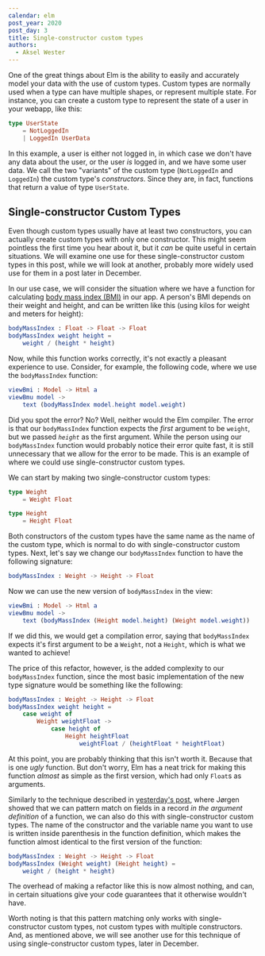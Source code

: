 ```yaml
---
calendar: elm
post_year: 2020
post_day: 3
title: Single-constructor custom types
authors:
  - Aksel Wester
---
```

One of the great things about Elm is the ability to easily and accurately model your data with the use of custom types. Custom types are normally used when a type can have multiple shapes, or represent multiple state. For instance, you can create a custom type to represent the state of a user in your webapp, like this:

```elm
type UserState
    = NotLoggedIn
    | LoggedIn UserData
```

In this example, a user is either not logged in, in which case we don't have any data about the user, or the user _is_ logged in, and we have some user data. We call the two "variants" of the custom type (`NotLoggedIn` and `LoggedIn`) the custom type's _constructors_. Since they are, in fact, functions that return a value of type `UserState`.

## Single-constructor Custom Types

Even though custom types usually have at least two constructors, you can actually create custom types with only one constructor. This might seem pointless the first time you hear about it, but it _can_ be quite useful in certain situations. We will examine one use for these single-constructor custom types in this post, while we will look at another, probably more widely used use for them in a post later in December.

In our use case, we will consider the situation where we have a function for calculating [body mass index (BMI)](https://en.wikipedia.org/wiki/Body_mass_index) in our app. A person's BMI depends on their weight and height, and can be written like this (using kilos for weight and meters for height):

```elm
bodyMassIndex : Float -> Float -> Float
bodyMassIndex weight height =
    weight / (height * height)    
```

Now, while this function works correctly, it's not exactly a pleasant experience to use. Consider, for example, the following code, where we use the `bodyMassIndex` function:

```elm
viewBmi : Model -> Html a
viewBmu model ->
    text (bodyMassIndex model.height model.weight)
```

Did you spot the error? No? Well, neither would the Elm compiler. The error is that our `bodyMassIndex` function expects the _first_ argument to be `weight`, but we passed _`height`_  as the first argument. While the person using our `bodyMassIndex` function would probably notice their error quite fast, it is still unnecessary that we allow for the error to be made. This is an example of where we could use single-constructor custom types.

We can start by making two single-constructor custom types:

```elm
type Weight
    = Weight Float

type Height
    = Height Float
```

Both constructors of the custom types have the same name as the name of the custom type, which is normal to do with single-constructor custom types.
Next, let's say we change our `bodyMassIndex` function to have the following signature:

```elm
bodyMassIndex : Weight -> Height -> Float
```

Now we can use the new version of `bodyMassIndex` in the view:

```elm
viewBmi : Model -> Html a
viewBmu model ->
    text (bodyMassIndex (Height model.height) (Weight model.weight))
```

If we did this, we would get a compilation error, saying that `bodyMassIndex` expects it's first argument to be a `Weight`, not a `Height`, which is what we wanted to achieve!

The price of this refactor, however, is the added complexity to our `bodyMassIndex` function, since the most basic implementation of the new type signature would be something like the following:

```elm
bodyMassIndex : Weight -> Height -> Float
bodyMassIndex weight height =
    case weight of
        Weight weightFloat ->
            case height of
                Height heightFloat
                    weightFloat / (heightFloat * heightFloat)
```

At this point, you are probably thinking that this isn't worth it. Because that is one _ugly_ function. But don't worry, Elm has a neat trick for making this function _almost_ as simple as the first version, which had only `Float`s as arguments.

Similarly to the technique described in [yesterday's post](https://elm.christmas/2020/1), where Jørgen showed that we can pattern match on fields in a record _in the argument definition_ of a function, we can also do this with single-constructor custom types. The name of the constructor and the variable name you want to use is written inside parenthesis in the function definition, which makes the function almost identical to the first version of the function:

```elm
bodyMassIndex : Weight -> Height -> Float
bodyMassIndex (Weight weight) (Height height) =
    weight / (height * height)
```

The overhead of making a refactor like this is now almost nothing, and can, in certain situations give your code guarantees that it otherwise wouldn't have.

Worth noting is that this pattern matching only works with single-constructor custom types, not custom types with multiple constructors. And, as mentioned above, we will see another use for this technique of using single-constructor custom types, later in December.
